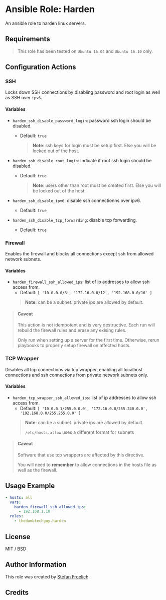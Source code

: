 # Ansible Role: Harden

An ansible role to harden linux servers.

## Requirements

> This role has been tested on `Ubuntu 16.04` and `Ubuntu 16.10` only.

## Configuration Actions

### SSH

Locks down SSH connections by disabling password and root login as well as SSH over `ipv6`.

#### Variables

- `harden_ssh_disable_password_login`: password ssh login should be disabled.
  - Default: `true`
    > **Note**: ssh keys for login must be setup first. Else you will be locked out of the host.

- `harden_ssh_disable_root_login`: Indicate if root ssh login should be disabled.
  - Default: `true`
    > **Note**: users other than root must be created first. Else you will be locked out of the host.

- `harden_ssh_disable_ipv6`: disable ssh connectionns over ipv6.
  - Default: `true`

- `harden_ssh_disable_tcp_forwarding`: disable tcp forwarding.
  - Default: `true`


### Firewall

Enables the firewall and blocks all connections except ssh from allowed network subnets.

#### Variables

- `harden_firewall_ssh_allowed_ips`: list of ip addresses to allow ssh access from.
  - Default: `[ '10.0.0.0/8', '172.16.0.0/12', '192.168.0.0/16' ]`
  > **Note**: can be a subnet. private ips are allowed by default.

> #### Caveat
> This action is not idempotent and is very destructive. Each run will rebuild the firewall rules and erase any exising rules.
>
> Only run when setting up a server for the first time. Otherwise, rerun playbooks to properly setup firewall on affected hosts.


### TCP Wrapper

Disables all tcp connections via tcp wrapper, enabling all localhost connections and ssh connections from private network subnets only.

#### Variables

- `harden_tcp_wrapper_ssh_allowed_ips`: list of ip addresses to allow ssh access from.
  - Default: `[ '10.0.0.1/255.0.0.0', '172.16.0.0/255.240.0.0', '192.168.0.0/255.255.0.0' ]`
  > **Note**: can be a subnet. private ips are allowed by default.
  >
  > `/etc/hosts.allow` uses a different format for subnets


> #### Caveat
> Software that use tcp wrappers are affected by this directive.
>
> You will need to **remember** to allow connections in the hosts file as well as the  firewall.



## Usage Example

```yaml
- hosts: all
  vars:
    harden_firewall_ssh_allowed_ips:
      - 192.168.1.10
  roles:
    - thedumbtechguy.harden
```


## License

MIT / BSD

## Author Information

This role was created by [Stefan Froelich](https://thedumbtechguy.blogspot.com/).

## Credits